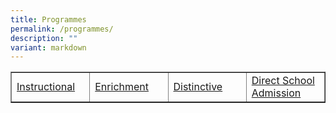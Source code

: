 ```yaml
---
title: Programmes
permalink: /programmes/
description: ""
variant: markdown
---
```

<table style="border-collapse: collapse; width: 100%;" border="1">
<tbody>
<tr>
<td style="width: 25%;"><a href="/programmes/instructional/departments/english">Instructional</a></td>
<td style="width: 25%;"><a href="/programmes/enrichment/cca">Enrichment</a></td>
<td style="width: 25%;"><a href="/programmes/distinctive/alp">Distinctive</a></td>
<td style="width: 25%;"><a href="/programmes/direct-school-admission">Direct School Admission</a></td>
</tr>
</tbody>
</table>